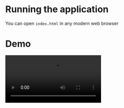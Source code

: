 # Running the application

You can open `index.html` in any modern web browser

# Demo

![Playing](monte-demo.mp4)
